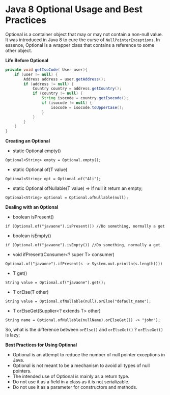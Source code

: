 # Java 8 Optional Usage and Best Practices

Optional is a container object that may or may not contain a non-null value. It was introduced in Java 8 to cure the curse of `NullPointerExceptions`. In essence, Optional is a wrapper class that contains a reference to some other object. 

**Life Before Optional**

```java
private void getIsoCode( User user){
    if (user != null) {
        Address address = user.getAddress();
        if (address != null) {
            Country country = address.getCountry();
            if (country != null) {
                String isocode = country.getIsocode();
                if (isocode != null) {
                    isocode = isocode.toUpperCase();
                }
            }
        }
    }
}
```

**Creating an Optional**

- static <T> Optional<T> empty()

`Optional<String> empty = Optional.empty();`

- static <T> Optional<T> of(T value)

`Optional<String> opt = Optional.of("Ali");`

- static <T> Optional<T> ofNullable(T value)  => If null it return an empty;

`Optional<String> optional = Optional.ofNullable(null);`

**Dealing with an Optional**

- boolean isPresent()

`if (Optional.of("javaone").isPresent()) //Do something, normally a get` 

- boolean isEmpty()

`if (Optional.of("javaone").isEmpty()) //Do something, normally a get` 

- void ifPresent(Consumer<? super T> consumer)

`Optional.of("javaone").ifPresent(s -> System.out.println(s.length()))` 

- T get()

`String value = Optional.of("javaone").get();` 

- T orElse(T other)

`String value = Optional.ofNullable(null).orElse("default_name");` 

- T orElseGet(Supplier<? extends T> other)

`String name = Optional.ofNullable(nullName).orElseGet(() -> "john");`

So, what is the difference between  `orElse()` and  `orElseGet()` ? `orElseGet()` is lazy;

**Best Practices for Using Optional**

- Optional is an attempt to reduce the number of null pointer exceptions in Java.
- Optional is not meant to be a mechanism to avoid all types of null pointers. 
- The intended use of Optional is mainly as a return type.
- Do not use it as a field in a class as it is not serializable.
- Do not use it as a parameter for constructors and methods.